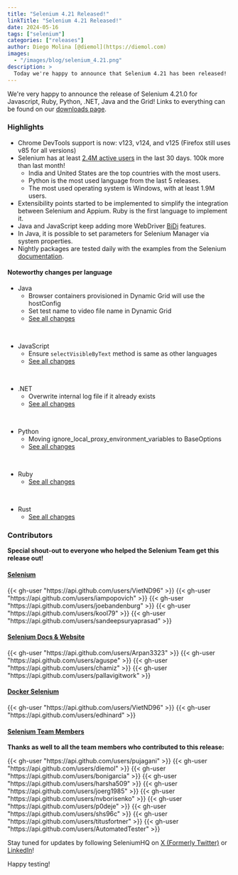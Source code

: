 ```yaml
---
title: "Selenium 4.21 Released!"
linkTitle: "Selenium 4.21 Released!"
date: 2024-05-16
tags: ["selenium"]
categories: ["releases"]
author: Diego Molina [@diemol](https://diemol.com)
images:
  - "/images/blog/selenium_4.21.png"
description: >
  Today we're happy to announce that Selenium 4.21 has been released!
---
```


We're very happy to announce the release of Selenium 4.21.0 for 
Javascript, Ruby, Python, .NET, Java and the Grid!
Links to everything can be found on our [downloads page][downloads].

### Highlights

  * Chrome DevTools support is now: v123, v124, and v125 (Firefox still uses v85 for all versions)
  * Selenium has at least [2.4M active users](https://plausible.io/manager.selenium.dev) in the last 30 days. 100k more than last month!
    * India and United States are the top countries with the most users.
    * Python is the most used language from the last 5 releases.
    * The most used operating system is Windows, with at least 1.9M users.
  * Extensibility points started to be implemented to simplify the integration between Selenium and Appium. Ruby is the first language to implement it. 
  * Java and JavaScript keep adding more WebDriver [BiDi] features.
  * In Java, it is possible to set parameters for Selenium Manager via system properties.
  * Nightly packages are tested daily with the examples from the Selenium [documentation](/documentation). 


#### Noteworthy changes per language

  * Java 
    * Browser containers provisioned in Dynamic Grid will use the hostConfig
    * Set test name to video file name in Dynamic Grid
    * [See all changes](https://github.com/SeleniumHQ/selenium/blob/trunk/java/CHANGELOG)


  <br>
  
  * JavaScript
    * Ensure `selectVisibleByText` method is same as other languages
    * [See all changes](https://github.com/SeleniumHQ/selenium/blob/trunk/javascript/node/selenium-webdriver/CHANGES.md)
  
  <br>
  
  * .NET
    * Overwrite internal log file if it already exists
    * [See all changes](https://github.com/SeleniumHQ/selenium/blob/trunk/dotnet/CHANGELOG)

  <br>
  
  * Python
    * Moving ignore_local_proxy_environment_variables to BaseOptions
    * [See all changes](https://github.com/SeleniumHQ/selenium/blob/trunk/py/CHANGES)

  <br>
  
  * Ruby
    * [See all changes](https://github.com/SeleniumHQ/selenium/blob/trunk/rb/CHANGES)


  <br>

  * Rust
    * [See all changes](https://github.com/SeleniumHQ/selenium/blob/trunk/rust/CHANGELOG.md)



### Contributors

**Special shout-out to everyone who helped the Selenium Team get this release out!**

#### [Selenium](https://github.com/SeleniumHQ/selenium)

<div class="d-flex justify-content-center">
  <div class="col-11 p-4 bg-transparent">
    <div class="row justify-content-center">
{{< gh-user "https://api.github.com/users/VietND96" >}}
{{< gh-user "https://api.github.com/users/iampopovich" >}}
{{< gh-user "https://api.github.com/users/joebandenburg" >}}
{{< gh-user "https://api.github.com/users/kool79" >}}
{{< gh-user "https://api.github.com/users/sandeepsuryaprasad" >}}
    </div>
  </div>
</div>


#### [Selenium Docs & Website](https://github.com/SeleniumHQ/seleniumhq.github.io)

<div class="row justify-content-center">
  <div class="col-11 p-4 bg-transparent">
    <div class="row justify-content-center">
{{< gh-user "https://api.github.com/users/Arpan3323" >}}
{{< gh-user "https://api.github.com/users/aguspe" >}}
{{< gh-user "https://api.github.com/users/chamiz" >}}
{{< gh-user "https://api.github.com/users/pallavigitwork" >}}
    </div>
  </div>
</div>

#### [Docker Selenium](https://github.com/SeleniumHQ/docker-selenium)

<div class="row justify-content-center">
  <div class="col-11 p-4 bg-transparent">
    <div class="row justify-content-center">
{{< gh-user "https://api.github.com/users/VietND96" >}}
{{< gh-user "https://api.github.com/users/edhinard" >}}
    </div>
  </div>
</div>

#### [Selenium Team Members][team]

**Thanks as well to all the team members who contributed to this release:**

<div class="row justify-content-center">
  <div class="col-11 p-4 bg-transparent">
    <div class="row justify-content-center">
{{< gh-user "https://api.github.com/users/pujagani" >}}
{{< gh-user "https://api.github.com/users/diemol" >}}
{{< gh-user "https://api.github.com/users/bonigarcia" >}}
{{< gh-user "https://api.github.com/users/harsha509" >}}
{{< gh-user "https://api.github.com/users/joerg1985" >}}
{{< gh-user "https://api.github.com/users/nvborisenko" >}}
{{< gh-user "https://api.github.com/users/p0deje" >}}
{{< gh-user "https://api.github.com/users/shs96c" >}}
{{< gh-user "https://api.github.com/users/titusfortner" >}}
{{< gh-user "https://api.github.com/users/AutomatedTester" >}}
 </div>
  </div>
</div>

Stay tuned for updates by following SeleniumHQ on [X (Formerly Twitter)](https://twitter.com/seleniumhq) or [LinkedIn](https://www.linkedin.com/company/selenium/)!

Happy testing!

[downloads]: /downloads
[bindings]: /downloads#bindings
[team]: /project/structure
[BiDi]: https://github.com/w3c/webdriver-bidi
